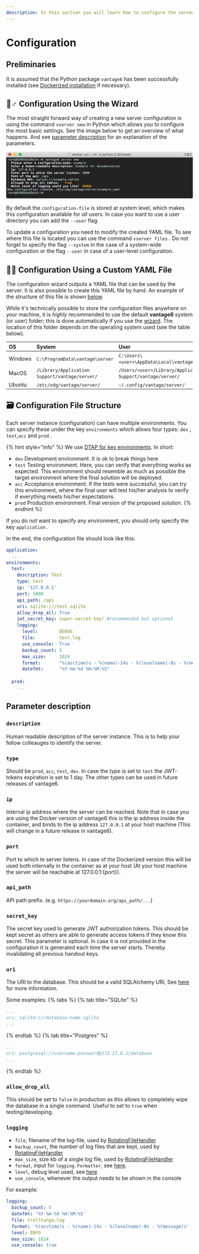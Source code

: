 ```yaml
---
description: In this section you will learn how to configure the server.
---
```


# Configuration

## Preliminaries
It is assumed that the Python package `vantage6` has been successfully installed \(see [Dockerized installation](../../installation/dockerized-installation.md) if necessary\).

## 🧙♂ Configuration Using the Wizard

The most straight forward way of creating a new server configuration is using the command `vserver new` in Python which allows you to configure the most basic settings. See the image below to get an overview of what happens. And see [parameter description](#parameter-description) for an explanation of the parameters.

![Configuring a new server using the wizard](../../.gitbook/assets/annotation-2019-06-13-112656.png)

By default the `configuration-file` is stored at system level, which makes this configuration available for _all_ users. In case you want to use a user directory you can add the `--user` flag.

To update a configuration you need to modify the created YAML file. To see where this file is located you can use the command `vserver files` . Do not forget to specify the flag `--system` in the case of a system-wide configuration or the flag `--user` in case of a user-level configuration.

## 👩🔬 Configuration Using a Custom YAML File

The configuration wizard outputs a YAML file that can be used by the server. It is also possible to create this YAML file by hand. An example of the structure of this file is shown [below](server-configuration.md#configuration-file-structure).

While it's technically possible to store the configuration files anywhere on your machine, it is _highly_ recommended to use the default **vantage6** system \(or user\) folder; this is done automatically if you use the [wizard](server-configuration.md#configure-using-the-wizard). The location of this folder depends on the operating system used \(see the table below\).

| OS | System | User |
| :--- | :--- | :--- |
| Windows | `C:\ProgramData\vantage\server` | `C:\Users\<user>\AppData\Local\vantage\server\` |
| MacOS | `/Library/Application Support/vantage/server/` | `/Users/<user>/Library/Application Support/vantage/server/` |
| Ubuntu | `/etc/xdg/vantage/server/` | `~/.config/vantage/server/` |

## 🗃 Configuration File Structure

Each server instance \(configuration\) can have multiple environments. You can specify these under the key `environments` which allows four types: `dev` , `test`,`acc` and `prod` .

{% hint style="info" %}
We use [DTAP for key environments](https://en.wikipedia.org/wiki/Development,_testing,_acceptance_and_production). In short:

* `dev` Development environment. It is ok to break things here
* `test` Testing environment. Here, you can verify that everything works as expected. This environment should resemble as much as possible the target environment where the final solution will be deployed.
* `acc` Acceptance environment. If the tests were successful, you can try this environment, where the final user will test  his/her analysis to verify if everything meets his/her expectations.
* `prod` Production environment. Final version of the proposed solution.
{% endhint %}

If you do not want to specify any environment, you should only specify the key `application` .

In the end, the configuration file should look like this:

```yaml
application:
  ...
environments:
  test:
    description: Test
    type: test
    ip: '127.0.0.1'
    port: 5000
    api_path: /api
    uri: sqlite:///test.sqlite
    allow_drop_all: True
    jwt_secret_key: super-secret-key! #recommended but optional
    logging:
      level:        DEBUG
      file:         test.log
      use_console:  True
      backup_count: 5
      max_size:     1024
      format:       "%(asctime)s - %(name)-14s - %(levelname)-8s - %(message)s"
      datefmt:      "%Y-%m-%d %H:%M:%S"

  prod:
    ...
```

## Parameter description

### `description`
Human readable description of the server instance. This is to help your fellow colleauges to identify the server.

### `type`
Should be `prod`, `acc`, `test`, `dev`. In case the _type_ is set to `test` the JWT-tokens expiration is set to 1 day. The other types can be used in future releases of vantage6.

### `ip`
Internal ip address where the server can be reached. Note that in case you are using the Docker version of vantage6 this is the ip address inside the container, and binds to the ip address `127.0.0.1` at your host machine (This will change in a future release in vantage6).

### `port`
Port to which te server listens. In case of the Dockerized version this will be used both internally in the container as at your host (At your host machine the server will be reachable at 127.0.0.1:{port}).

### `api_path`
API path prefix. (e.g. `https://yourdomain.org/api_path/...`)

### `secret_key`
The secret key used to generate JWT authorization tokens. This should be kept secret as others are able to generate access tokens if they know this secret. This parameter is optional. In case it is not provided in the configuration it is generated each time the server starts. Thereby invalidating all previous handout keys.

### `uri`
The URI to the database. This should be a valid SQLAlchemy URI, See [here](https://docs.sqlalchemy.org/en/latest/core/engines.html#database-urls) for more information.

Some examples:
{% tabs %}
{% tab title="SQLite" %}
```yaml
...
uri: sqlite:///database-name.sqlite
...
```
{% endtab %}
{% tab title="Postgres" %}
```yaml
...
uri: postgresql://username:password@172.17.0.1/database
...
```
{% endtab %}

### `allow_drop_all`
This should be set to `false` in production as this allows to completely wipe the database in a single command. Useful to set to `true` when testing/developing.

### `logging`
- `file`, filename of the log-file, used by [RotatingFileHandler](https://docs.python.org/3/library/logging.handlers.html#logging.handlers.RotatingFileHandler)
- `backup_count`, the number of log files that are kept, used by [RotatingFileHandler](https://docs.python.org/3/library/logging.handlers.html#logging.handlers.RotatingFileHandler)
- `max_size`, size kb of a single log file, used by [RotatingFileHandler](https://docs.python.org/3/library/logging.handlers.html#logging.handlers.RotatingFileHandler)
- `format`, input for `logging.Formatter`, see [here](https://docs.python.org/3/library/logging.html#logging.Formatter).
- `level`, debug level used, see [here](https://docs.python.org/3/library/logging.html#logging-levels)
- `use_console`, whenever the output needs to be shown in the console

For example:
```yaml
logging:
  backup_count: 5
  datefmt: '%Y-%m-%d %H:%M:%S'
  file: trolltunga.log
  format: '%(asctime)s - %(name)-14s - %(levelname)-8s - %(message)s'
  level: INFO
  max_size: 1024
  use_console: true
```